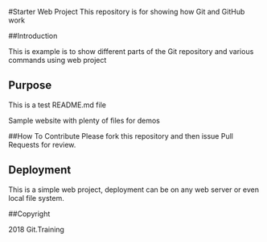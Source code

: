 #Starter Web Project
This repository is for showing how Git and GitHub work

##Introduction

This is example is to show different parts of 
the Git repository and various commands
using web project

## Purpose
This is a test README.md file

Sample website with plenty of files for demos

##How To Contribute
 Please fork this repository and then issue Pull Requests for review.

## Deployment

This is a simple web project, deployment can be
on any web server or even local file system.

##Copyright

2018 Git.Training
